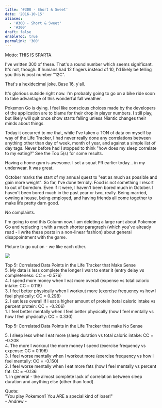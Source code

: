 ```yaml
---
title: '#300 - Short & Sweet'
date: '2016-10-15'
aliases:
  - '#300 - Short & Sweet'
  - '#300'
draft: false
enableToc: true
permalink: '300'
---
```


Motto: THIS IS SPARTA  
  
I've written 300 of these. That's a round number which seems significant. It's not, though. If humans had 12 fingers instead of 10, I'd likely be telling you this is post number "12C".  
  
That's a hexidecimal joke. Base 16, y'all.  
  
It's glorious outside right now. I'm probably going to go on a bike ride soon to take advantage of this wonderful fall weather.  
  
Pokemon Go is dying. I feel like conscious choices made by the developers of the application are to blame for their drop in player numbers. I still play, but likely will quit once show starts falling unless Niantic changes their minds about things.  
  
Today it occurred to me that, while I've taken a TON of data on myself by way of the Life Tracker, I had never really done any correlations between anything other than day of week, month of year, and against a simple list of day tags. Never before had I stopped to think "how does my sleep correlate to my eating?" See the Top 5(s) for some results.  
  
Having a home gym is awesome. I set a squat PR earlier today... in my underwear. It was great.  
  
October marks the start of my annual quest to "eat as much as possible and gain more weight". So far, I've done terribly. Food is not something I resort to out of boredom. Even if it were, I haven't been bored much in October. I haven't been bored much in the past year or two, really. Being married, owning a house, being employed, and having friends all come together to make life pretty darn good.  
  
No complaints.  
  
I'm going to end this Column now. I am deleting a large rant about Pokemon Go and replacing it with a much shorter paragraph (which you've already read - I write these posts in a non-linear fashion) about general disappointment with the game.  
  
Picture to go out on - we like each other.  
  
[![](assets/300-1.jpg)](https://2.bp.blogspot.com/-PlG0cm-q4ug/WAKiRHsDoaI/AAAAAAACdxk/Pai3N888vMUzLaLXkvJPsWFlOVrLJqTQwCLcB/s1600/IMG%5F0019.jpg)

  
Top 5: Correlated Data Points in the Life Tracker that Make Sense  
5\. My data is less complete the longer I wait to enter it (entry delay vs completeness: CC = -0.576)  
4\. I spend more money when I eat more overall (expense vs total caloric intake: CC = 0.118)  
3\. I feel better physically when I workout more (exercise frequency vs how I feel physically: CC = 0.298)  
2\. I eat less overall if I eat a higher amount of protein (total caloric intake vs percent protein: CC = -0.206)  
1\. I feel better mentally when I feel better physically (how I feel mentally vs how I feel physically: CC = 0.330)  
  
Top 5: Correlated Data Points in the Life Tracker that make No Sense  
  
5\. I sleep less when I eat more (sleep duration vs total caloric intake: CC = -0.208  
4\. The more I workout the more money I spend (exercise frequency vs expense: CC = 0.196)  
3\. I feel worse mentally when I workout more (exercise frequency vs how I feel mentally: CC = -0.150)  
2\. I feel worse mentally when I eat more fats (how I feel mentally vs percent fat: CC = -0.136  
1\. In general - the almost complete lack of correlation between sleep duration and anything else (other than food).  
  
Quote:  
"You play Pokemon? You ARE a special kind of loser!"  
\- Andrew -
